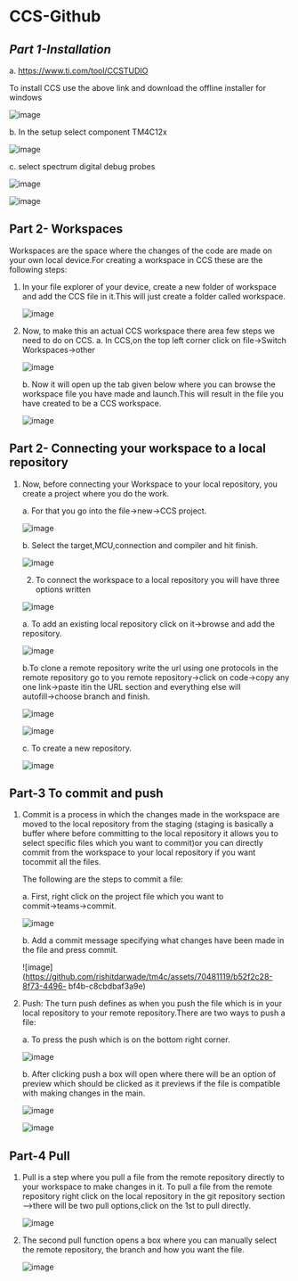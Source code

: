 # CCS-Github
## *Part 1-Installation*

a. https://www.ti.com/tool/CCSTUDIO

To install CCS use the above  link and download the offline installer for windows

![image](https://github.com/rishitdarwade/tm4c/assets/70481119/7ae82820-bf8a-4c2e-bb5a-04a82bc5c051)


b. In the setup select component TM4C12x

![image](https://github.com/rishitdarwade/tm4c/assets/70481119/e51cb934-6110-46eb-ad13-0dd2471fd030)

c. select spectrum digital debug probes

![image](https://github.com/rishitdarwade/tm4c/assets/70481119/91ebbcfb-a2ed-4ff3-ae8d-71eca4d890ac)

![image](https://github.com/rishitdarwade/tm4c/assets/70481119/5c024838-1e4b-4599-8b15-74f9c434bbf7)


## Part 2- Workspaces 

Workspaces are the space where the changes of the code are made on your own local device.For creating a workspace in CCS these are the following steps:

1. In your file explorer of your device, create a new folder of workspace and add the CCS 
   file in it.This will just create a folder called workspace.

   ![image](https://github.com/rishitdarwade/tm4c/assets/70481119/7f5a85a6-e7db-4ff0-9a09-e28fd9ad6a77)

2. Now, to make this an actual CCS workspace there area few steps we need to do on CCS.
   a. In CCS,on the top left corner click on file→Switch Workspaces→other

   ![image](https://github.com/rishitdarwade/tm4c/assets/70481119/de2f4bb6-e8e2-425b-ad2b-b4eaddc04c75)

   b. Now it will open up the tab given below where you can browse the workspace file you 
      have made and launch.This will result in the file you have created to be a 
      CCS workspace.

   ![image](https://github.com/rishitdarwade/tm4c/assets/70481119/46ef13a4-7fdf-4366-92cc-39d995273db4)

## Part 2- Connecting your workspace to a local repository 

   1. Now, before connecting your Workspace to your local repository, you create a 
      project where you do the work.

      a. For that you go into the file→new→CCS project.

      ![image](https://github.com/rishitdarwade/tm4c/assets/70481119/4d15480e-909a-4aaa-b08d-a06467c55e49)

      b. Select the target,MCU,connection and compiler and hit finish.

      ![image](https://github.com/rishitdarwade/tm4c/assets/70481119/0cd2659a-9133-4e2e-bcee-8e2b64ac3d37)

      2. To connect the workspace to a local repository you will have three options 
          written

      ![image](https://github.com/rishitdarwade/tm4c/assets/70481119/f77376bd-0b23-4fb7-a7ac-71e6f59555ff)

      a. To add an existing local repository click on it→browse and add the repository.

      ![image](https://github.com/rishitdarwade/tm4c/assets/70481119/41655b4a-0bc6-48f6-a659-feebb225d356)

      b.To clone a remote repository write the url using one protocols in the remote 
        repository go to you remote repository→click on code→copy any one link→paste itin 
        the URL section and everything else will autofill→choose branch and finish.

      ![image](https://github.com/rishitdarwade/tm4c/assets/70481119/b52b8e58-1aff-4c3f-adb6-470cdccbb190)

      ![image](https://github.com/rishitdarwade/tm4c/assets/70481119/5c93106c-30d6-401d-a691-b888f64ca802)

      c. To create a new repository.

      ![image](https://github.com/rishitdarwade/tm4c/assets/70481119/3700f05e-1636-46bd-89a3-8415c33893ae)

## Part-3 To commit and push

1. Commit is a process in which the changes made in the workspace are moved to the local 
   repository from the staging (staging is basically a buffer where before committing to 
   the local repository it allows you to select specific files which you want to 
   commit)or you can directly commit from the workspace to your local repository if you 
   want tocommit all the files.
   
   The following are the steps to commit a file:
   
   a. First, right click on the project file which you want to commit→teams→commit.

      ![image](https://github.com/rishitdarwade/tm4c/assets/70481119/1fdb8a3c-bdcb-4263-a819-f71cd6e03d1a)

   b. Add a commit message specifying what changes have been made in the file and press 
      commit.

      ![image](https://github.com/rishitdarwade/tm4c/assets/70481119/b52f2c28-8f73-4496- 
      bf4b-c8cbdbaf3a9e)

2. Push: The turn push defines as when you push the file which is in your local repository to your remote repository.There are two ways to push a file:
   
   a. To press the push which is on the bottom right corner.

      ![image](https://github.com/rishitdarwade/tm4c/assets/70481119/3d4c9104-30de-4dec-9b42-ad69d671e94c)

   b. After clicking push a box will open where there will be an option of preview which 
      should be clicked as it previews if the file is compatible with making changes in 
      the main.

      ![image](https://github.com/rishitdarwade/tm4c/assets/70481119/1ae0210a-4602-4825-9730-5d9c64fa5a81)

      ![image](https://github.com/rishitdarwade/tm4c/assets/70481119/2ef540fb-6a1c-4592-a1ee-a48ef1b7f768)

## Part-4 Pull
1. Pull is a step where you pull a file from the remote repository directly to your 
   workspace to make changes in it. To pull a file from the remote repository right 
   click on the local repository in the git repository section —>there will be two pull 
   options,click on the 1st to pull directly.

   ![image](https://github.com/rishitdarwade/tm4c/assets/70481119/0ffa6ee4-7c25-4e8f-9f0e-52f955ae0f52)

2. The second pull function opens a box where you can manually select the remote 
   repository, the branch and how you want the file.

   ![image](https://github.com/rishitdarwade/tm4c/assets/70481119/a46e7de3-3581-4bbd-8877-6ed1d915a1f5)

   

   
      
   


   




   
   






      



      

      
















